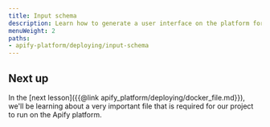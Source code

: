 ```yaml
---
title: Input schema
description: Learn how to generate a user interface on the platform for your actor's input with a single file - the INPUT_SCHEMA.json file.
menuWeight: 2
paths:
- apify-platform/deploying/input-schema
---
```


## [](#next) Next up

In the [next lesson]({{@link apify_platform/deploying/docker_file.md}}), we'll be learning about a very important file that is required for our project to run on the Apify platform.
